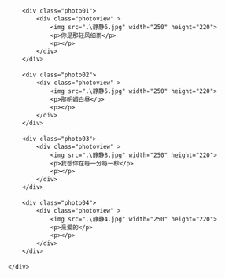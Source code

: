 <html>
<head>
<meta charset="utf-8">
<title>只给静静一个人</title>
<style type="text/css">
*{margin: 0;padding: 0;}
body{overflow:hidden;background: url(imagre\bg.jpg);background-size: cover;}
.container{
	width:100%;
	height: 100%;

}
.photowall{
	position: relative;
	
	height: 100%; width: 100%;


	display: -webkit-box; /*使用CSS3的盒模型之流式布局*/
	display: -moz-box;
	display: box;

	-webkit-box-pack:center; /*定义盒模型内部元素在水平方向上居于中间位置*/
	-moz-box-pack:center;
	-o-box-pack:center;
	-ms-box-pack:center;
	box-pack:center;

	-webkit-box-align:center; /*定义盒模型内部元素在垂直方向上居于中间位置*/
	-moz-box-align:center;
	-o-box-align:center;
	-ms-box-align:center;
	box-align:center;




}

.photoview{
	position: relative;
	background-color:#f2eada;
	margin: 5px;padding:10px 10px 20px 10px;
	text-align: center;
	font-size:20px;
	box-shadow:.2em .2em .8em #130c0e; /*给照片添加阴影效果，富有立体感*/

	
}

.photoview p{
	margin-top:5px;  /*设置照片内显示文字段落的外上边距*/
}

.photo01{
	-weikit-transform-origin:right bottom; /*设置右下角为旋转基准点 */
	-moz-transform-origin:right bottom;
	-o-transform-origin:right bottom;
	-ms-transform-origin:right bottom;
	transform-origin:right bottom;

	transform:rotate(10deg); /*以右下角为基准点顺时针旋转10°*/
	-webkit-transform:rotate(10deg);
	-moz-transform:rotate(10deg);
	-o-transform:rotate(10deg);
	-ms-transform:rotate(10deg);


}
.photo02{
	-weikit-transform-origin:right bottom; /*设置右下角为旋转基准点 */
	-moz-transform-origin:right bottom;
	-o-transform-origin:right bottom;
	-ms-transform-origin:right bottom;
	transform-origin:right bottom;

	transform:rotate(-20deg); /*以右下角为基准点逆时针旋转20°*/
	-webkit-transform:rotate(-20deg);
	-moz-transform:rotate(-20deg);
	-o-transform:rotate(-20deg);
	-ms-transform:rotate(-20deg);
}

.photo03{
	-weikit-transform-origin:left top; /*设置左上角为旋转基准点 */
	-moz-transform-origin:left top;
	-o-transform-origin:left top;
	-ms-transform-origin:left top;
	transform-origin:left top;

	transform:rotate(20deg); /*以左上角为基准点顺时针旋转20°*/
	-webkit-transform:rotate(20deg);
	-moz-transform:rotate(20deg);
	-o-transform:rotate(20deg);
	-ms-transform:rotate(20deg);
}
.photo04{
	-weikit-transform-origin:left bottom; /*设置左下角为旋转基准点 */
	-moz-transform-origin:left bottom;
	-o-transform-origin:left bottom;
	-ms-transform-origin:left bottom;
	transform-origin:left bottom;

	transform:rotate(-20deg); /*以左下角为基准点逆时针旋转20°*/
	-webkit-transform:rotate(-20deg);
	-moz-transform:rotate(-20deg);
	-o-transform:rotate(-20deg);
	-ms-transform:rotate(-20deg);
}
</style>
<script>
window.onload=function(){
	var y=document.getElementById('xiu');
	y.onclick=function(){
	var x=window.prompt("接下来的两个问题只有静静知道，通过的话就能知道一件很重要的事，要过关吗？","说是或不是哦");
	if(x=="是"){
		var z=window.prompt("宝宝你给我唱的第一首歌是","四个字");
		  if(z=="云烟成雨"){
		  	alert("嗯，就是就是！");
		  	var d=window.prompt("那你送给我的最后一首歌是什么鸭","不灭的火焰，无论境地多么不利，我都要尝试和你在一起");
		  	if(d=="try"){
		  		alert("是啊！我想和你一直走下去，如果能一起到老，烟波里成灰，我也心满意足");
		  		alert("接着点下去吧！");
		  		window.location.href="www.baidu.com";
		  	}
		  	else
		  		alert("P!NK");
		  }
		  else
		  	alert("是云字开头的哦！");
	}
    else
    	alert("我想你了");
	return ;
}
}
</script>
</head>
<body>	
<input id="xiu" style="width:100px;font:left; margin-left:800px; height:100px;background:red;" type="button" value="宝贝点这里"/>

<div class="container">
	<div class="photowall">
	
		<div class="photo01">
			<div class="photoview" >
				<img src=".\静静6.jpg" width="250" height="220">
				<p>你是那轻风细雨</p>
				<p></p>
			</div>
		</div>
		
		<div class="photo02">
			<div class="photoview" >
				<img src=".\静静5.jpg" width="250" height="220">
				<p>那明媚白昼</p>
				<p></p>
			</div>
		</div>
		
		<div class="photo03">
			<div class="photoview" >
				<img src=".\静静8.jpg" width="250" height="220">
				<p>我想你在每一分每一秒</p>
				<p></p>
			</div>
		</div>
		
		<div class="photo04">
			<div class="photoview" >
				<img src=".\静静4.jpg" width="250" height="220">
				<p>亲爱的</p>
				<p></p>
			</div>
		</div>
	
	</div>
</div>
<div style="text-align:center;margin:50px 0; font:normal 14px/24px 'MicroSoft YaHei';">

</div>
</body>
</html>

